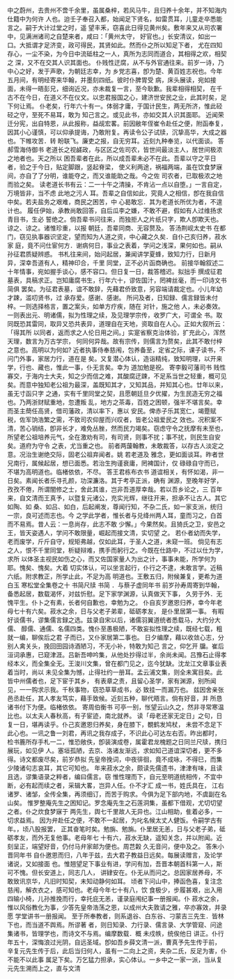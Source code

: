 <!-- { "loadSidebar": true } -->
中之蔚州，去贵州不啻千余里，虽属桑梓，若风马牛，且归养十余年，并不知海内仕籍中为何许
人也。迨壬子奉召入都，始闻足下贤名，如雷贯耳，儿童走卒悉能言之。嗣于大计过堂之时，遥
望丰釆，窃喜此日得见黄州矣。敷年来又从司农署中，见满洲诸司之自楚来者，咸曰：「黄州太守，
好官也。」长安清议，如出一口。大抵谓才足济变，政可得民，其贤如此。然而仆之所以知足下者，
尤在四知存心，一尘不染，为今日中流砥柱之一人，真所为志同而道合，其相得之欢，相契之
深，又不在交其人识其面也。
仆贱性迂腐，从不与外官通往来。前岁一诗，乃中心之好，发于声歌，为朝廷志幸，为
乡党志喜，卽为楚、黄百姓志祝也。今年五月间，有明经寄来华翰，并墨刻四纸。彼时仆脾胃受
病，床头展读，宛如接面，未得一晤彭兄，细询近况，亦未裁复一言，至今耿歉。我辈相得相契，
在千古不在今日，在道义不在仪文。以忠君报国之心，建济世安民之业，此其时矣，足下何让焉。
仆老矣，行年六十有一。体弱才庸，于国计民生，两无所济，惟此硁硁之守，至死不易耳，敢为
知己言之。或见此书，亦如交其人识其面耶。
近闻荣迁分宪，出自特恩，从此报称，益觇宏畧。前因敝年侄崔令赴任之便，附函奉复，
因其小心谨慎，可以仰承提诲，乃敢附复。再读令公子试牍，沉挚高华，大成之器也。下帷攻苦．转
盼联飞。廉吏之报，自无穷耳。近刻九种奉览，以代面谈。
答郝雪海侍御书
老道长之视鹾政，与区区之佐司农，皆世间最淡主人，居世间极浓之地者也。天之所以
困吾辈者在此，所以成吾辈未必不在此。吾辈以守之平日者，验之于今日，贴定脚跟，竖起脊梁，
使义利两途，祸福两端，虽在饮食梦寐间，亦自了了分明，谁能夺之，而又谁能助之哉。今之佐
司农者，已取极浓之地而验之矣。
读老道长书有云：二一十午之清操，不肯沾一点以自堕。」一言自定，万境皆非，当不虑
此地之污人
耳。吾辈之自信如此，究竟人之相信，卽在我自信中矣。若夫盐务之艰难，商民之困苦，中
心曷敢忘．其为老道长所优为者，不遑计也。
履任伊始，承教尚敢回答，自后瓜李之嫌，不敢不避，假如有人过维扬求青目书，生必
誓绝之。倘吾辈书问往来，而独拒人之片纸只字，欺人卽欺天也。谅之、谅之。诸惟珍重，以报
朝廷，吾辈同商、无容赘及。
答汤荆岘太史书
在都门，窃见执事器识坚定，望而知为人道之资，中心藏之久矣．自仆己亥归养，菽水家
庭，竟不问仕宦何方．谢病何日，事业之表着，学问之浅深，果何如也。嗣从孙征君质疑辨惑。
书札往来间，始问起居，兼闻讲学夏蜂，致知力行，日新月异，深幸吾道有人，精神印合，千里
同堂，正不必片函商确也。
前接华翰叙述二十年情事，宛如握手谈心，感不容口。但日复一日，裁答稽迟。拟拙手
撰成征君墓表，具稿求正。岂知庸腐书生，行年六十，谬佐国汁，罔裨丝毫，而一印诗文书简俱
罢矣。为征君表墓，谊不敢辞，先藉君侨致意，另容端请裁定也。小儿年幼才踈，滥叨贤书，过
承存爱。感谢、感谢。
所问及者，日知録、儒言録皆未付梓。一则选择格言，置之案头，如单方疗疾，随在
对针，施之他
人，未必奏效。一则表出元、明诸儒，拟为性理之续，及见理学宗传，收罗广大，可谓全
书。取同既恐其雷同，取异又恐共表异，道理自在天地，资取自在人心。正如大叙所云：「得其所
以同者，返而求之人伦日用之间。」实寔省察克治体验，扩充此心，浑然天理，数言为万古学宗，
何同何异哉。故有宗传，则儒言为赘矣，此其不敢付梓之意也。高明以为何如?
近者执事侍奉慈闱，包养备至，定省之际，课子读书，不问门外事，家居力行，道在是
矣。又复潜心体认，造诣精纯，致知明理，以开来学，行也、藏也，惟此一事，仆无言矣。幸为
道加勉是祝。
寄李毅可藩司书
贱性寡交，于海内士大夫，知之少而信之难，其酸腐迂踈，不足系当世之轻重，概可见
矣。而意中独知老公祖为最深，盖既知其才，又知其品，并知其心也。廿年以来，虽无寸函只字
之通，实有千里同堂之契，且愿朝廷旦夕优擢，为生民造无穷之福也。乃两浙财赋重地，忽遭叛
乱，地方之茶毒，百姓之困顿，强半不堪言矣。幸而圣主蕳任高贤，借司藩政，清以率下，惠以
安民。俾赤子乐其宽仁，竭蹷赋税，佐军饷浩繁之需，不致司农仰屋而兴叹者，皆老公祖爱民之
效也。况积案不清，苦心销结，卽非长才，难免丛脞，然而民力竭矣。窃虑守令之抚摩有未至也，
所望老公祖培养元气，全在激劝有司，有司贤，则事不扰；事不扰，则民生自安矣。道府为守令
之表，尤当重之也。
前者两蘐翰教，未敢裁答，以存古人淡定之意。况治生谢绝交际，固老公祖弃闻者。姚
若老道及
雅念，更如面谈耳。昨者世兄南行，属候起居，想已面悉。若治生拘谨衰庸，罔裨国计，仅
碌碌自守而已，不堪为高明道也。临楮依依，不尽。
答王君栋布衣书
道谊相关，有怀如渴，非一日矣。素闻长者乐寻孔颜，功深濂洛。其于考亭正派，确有
渊源，至晚年好学，孜孜不倦，所谓闇修之士，舍此其谁，岂非吾道厚幸哉。若以吾乡论之，三
百年来，自文清而王真予，以暨复元诸公，充实光辉，继往开来，担承不让古人。其它如陶、如
桑、如吕、如白，后起阐发，尊闻行知，不杂二氏，如一家支派，统归一宗，良可述而志也。今
之学此学者，惟长者与兑绛州两人耳，童而习之，白首而不易焉。昔人云：一息尚存，此志不敢
少懈。」今果然矣。且猗氏之卫，安邑之王，皆天姿遇人，学问不敢限量，崛起而接文清，实切望
之。
若仆者幼而失学，老而废学，斤斤自守，规矩弗越，仅如此耳，于圣人之道，未窥一班。
倘见有志之人，恨不千里同堂，析疑辩难，携手而躬行之。今既在仕路中，不过以仕为学，求所
以体圣主视民如伤之心，而又佐国家量人为出之计，事事未能，所学何为耶。愧矣、愧矣。大着
切实体认，可以坐言起行，仆行之不逮，未敢言学。近稿六纸。附求教正，所学止此，不足为高
明道也。王敷五归，附候兼复，更希为道白玉
寒松堂全集卷之十
书简尺牍
书简
．与蔡子虚同年书
前岁孙寿周寄到华翰，备悉起居，数载渴怀，对兹忻慰。足下家学渊源，认真做天下事，
久劳于外．无愧平生。仆卜之有素，长者何自歉也，幸勉为之。
仆自亥岁邀恩归养，幸今年老母七十有六矣。菽水之余，日与父老子弟辈，砥砺孝友，
是仆里居第一事。
有暇好谈儒书，谬集儒言録之选。兹录自宋以后，诸儒羽翼道统者悉载马，大约分大儒、
醇儒、通儒、名儒四类。愧仆至愚极陋，不敢妄拟性理之续，既经七载，粗就一编，聊俟后之君
子而已，又仆家居第二事也。
日夕编摩，藉以收敛心志，分别人禽关头，挽回田园诗酒陋习，不无小补，特敢为知己
言之，仰乞开
牖。崔后洹词承惠，已窥津涯。吕新吾呻吟集，从他处抄得过半，余尚未闻。吕豫石止得孝
经本义，而全集全无。王浚川文集，曾在都门见之，迄今犹缺。沈龙江文章事业表着当时，尚以
未见全集为憾，止得社约一册耳。孟云浦文集，则全未寓目矣。此皆中州儒者也，足下宦于其乡，
有表章之责，且留心圣学，家有渊源，别所闻见，一一购求示我。千秋事物，窃恐草草成书，必
致挂一而漏万也。
兹因舍亲张邑丞赴任，其人孝友笃实，藉手致候。近刻五种，聊代晤言。倘有好音，并
所恳诸书付下为便。临楮依依。
寄周伯衡书
可亭一别，怅望云山久之，然非寻常寒温比也。以太夫人春秋高，有子宦迹，南北就养。
读「母老还家无定日」之句，日复一日，堪再读乎。仆己亥邀恩归养矣，身在膝下，覩鹤发鸠杖，
未尝不念足下此心也。一讯之鲁一刘君，再讯之我存成子，不识此心可达左右否。昨出都时，
检书簏所存手札一二，惟恐敞佚，卽装演成卷，属霍君龙槐题之日同兰尺牍，携归展玩，如见伊
人。塞垣孤陋，去京、洛诸友渐远，求如知己道谊深切者，更不多得。诗文都废尽矣，前岁恭拟
先皇帝挽词，中夜徘徊，竟不成咏，不得巳，而集少陵诸句志哀耳，其它可知也。
年来菽水之余，颇读先儒遗书，津津有味，且读且选，谬集语录之粹者，编曰儒言。窃
惟性理而下，自元至明道统相传，不宜中断，必有起而续之者，采辑大畧，岂异人任。仆不才汇
成一书，姓氏具在，
江右诸罗、诸邹，全传全集，再须细订，而苦于购求。今俱为足下部内地，不虞副在名山矣。
惟罗整庵先生之困知记。罗念庵先生之石莲洞集，虽都下借观，尤切切望之者。仆之炊食梦寐于
两先生，舆七千里故人无异也。江山相助，隹着必多，一切求益焉。
因为弁赴任之便，不敢不一起居，为叱名候太丈人健饭。令嗣学古有年。，顷八股报罢，
正其奋笔时矣。勉旃、勉旃。仆里居无恙，日与父老子弟，砥砺孝友，而外无复他事。老母年七
十有六，菽水无缺，遥知关念，并以附闻。近刻呈正，端望好音，仍付马弁家邮为便也。周芑糓
久无音问，便中及之。
答朱小晋同年书
自仆邀恩而归，八年于兹，去大君子教益日远矣。每展读赠言，及论学诸说，又如接面
也。惟翘望足下事业有进，学问有加，吾晋本朝首科第一人，斯可不愧。但长安道上，同志几人，
讲肄安在。仆无从而问之。总因家居养母，不敢致讯京华，凡旧时知契，未知动静何如耳。
顷者下问山中，捧函色喜，复注念慈闱，解衣衣之，感可知也。老母今年七十有八，饮
食极少，步履甚艰，出入用四输小椅，儿孙推挽而行，幸托庇无恙，谨录庭闱纪事一册报闻。仆
菽水之余，惟以风俗教化为事，少答先皇帝浩荡之恩，以成州大夫敦请之雅，卒亦寡效，并录愿
学堂讲书一册报闻。
至于所奉教者，则系退谷、白东谷、刁蒙吉三先生．皆林下也，而当道不舆焉。所谬著
者，则日知录、力行录、儒言录、大学管窥、问途集诸书，皆理学也，而诗文不与焉。编摩数载．概
未戍帙，统俟他日
讲正。仆行年五十，深悔浪过光阴，自远圣域。卽如吾乡薛文清一派，曹真予先生传于前，
辛复元先生传于后，此后当归何人，虽有一二向上之资，夹杂二氏，反足为害，仆不能不以此事
属足下矣。万乞猛力担承，实心体认。一乡中之一家一派，当从复元先生溯而上之，直与文清
